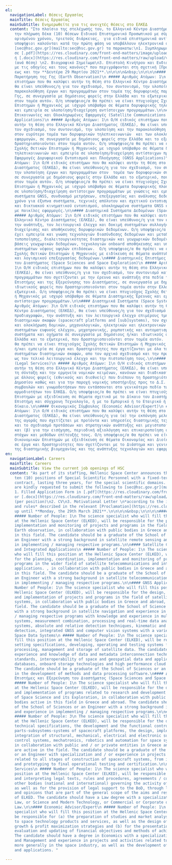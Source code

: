 ```yaml
---
el:
  navigationLabel: Θέσεις Εργασίας
  mainTitle: Θέσεις Εργασίας
  mainSubtitle: Ενημερωθείτε για τις ανοιχτές θέσεις στο ΕΛΚΕΔ
  content: "Στο πλαίσιο της στελέχωσής του, το Ελληνικό Κέντρο Διαστήματος προκηρύσσει
    την πλήρωση δέκα (10) θέσεων Ειδικού Επιστημονικό Προσωπικού με σύμβαση εργασίας
    ορισμένου χρόνου, τριετούς διάρκειας,  για ειδικά επιστημονικά αντικείμενα. Οι
    υποψήφιοι καλούνται κατά την πρώτη φάση να υποβάλλουν ηλεκτρονικά στη διεύθυνση
    [sec@hsc.gov.gr](mailto:sec@hsc.gov.gr) τα παρακατω:\n1. Συμπληρωμένη Αίτηση Υποψηφιότητας
    σε [.pdf](https://res.cloudinary.com/front-end-matters/image/upload/v1614419553/hellenic-space-center/%CE%91%CE%99%CE%A4%CE%97%CE%A3%CE%97_%CE%A5%CE%A0%CE%9F%CE%A8%CE%97%CE%A6%CE%99%CE%9F%CE%A4%CE%97%CE%A4%CE%91%CE%A3.pdf)
    ή [.docx](https://res.cloudinary.com/front-end-matters/raw/upload/v1614419558/hellenic-space-center/%CE%91%CE%99%CE%A4%CE%97%CE%A3%CE%97_%CE%A5%CE%A0%CE%9F%CE%A8%CE%97%CE%A6%CE%99%CE%9F%CE%A4%CE%97%CE%A4%CE%91%CE%A3.docx)
    (ανά θέση) \n2. Βιογραφικό Σημείωμα\n3. Επιστολή Κινήτρου και Ενδιαφέροντος \n*σύμφωνα
    με τις οδηγίες και τους κανόνες* που περιγράφονται στη σχετική [Προκήρυξη](https://res.cloudinary.com/front-end-matters/image/upload/v1614419555/hellenic-space-center/%CE%A0%CF%81%CE%BF%CE%BA%CE%AE%CF%81%CF%85%CE%BE%CE%B7.pdf)
    εως και την **Δευτέρα 29 Μαρτίου 2021**.\n\n\n\n&nbsp;\n\n\n\n#### Δορυφορική
    Παρατήρηση της Γης (Earth Observation)\n ##### Αριθμός Ατόμων: 1\n Ο/Η ειδικός
    επιστήμων που θα καλύψει αυτήν τη θέση στο Ελληνικό Κέντρο Διαστήματος (ΕΛΚΕΔ),
    θα είναι υπεύθυνος/η για τον σχεδιασμό, τον συντονισμό, την υλοποίηση και την
    παρακολούθηση έργων και προγραμμάτων στον τομέα της δορυφορικής παρατήρησης της
    Γης, σε συνεργασία με δημόσιους φορείς στην Ελλάδα και το εξωτερικό, που δραστηριοποιούνται
    στον τομέα αυτόν. Ο/η υποψήφιος/α θα πρέπει να είναι πτυχιούχος Σχολής Θετικών
    Επιστημών ή Μηχανικός με ισχυρό υπόβαθρο σε θέματα δορυφορικής τηλεπισκόπησης
    και εμπειρία σε υλοποίηση/διαχείρηση αντίστοιχων προγραμμάτων.\n\n#### Δορυφορικές
    Επικοινωνίες και Ολοκληρωμένες Εφαρμογές (Satellite Communications and Integrated
    Applications)\n ##### Αριθμός Ατόμων: 1\n Ο/Η ειδικός επιστήμων που θα καλύψει
    αυτήν τη θέση στο Ελληνικό Κέντρο Διαστήματος (ΕΛΚΕΔ), θα είναι υπεύθυνος/η για
    τον σχεδιασμό, τον συντονισμό, την υλοποίηση και την παρακολούθηση έργων και προγραμμάτων
    στον ευρύτερο τομέα των δορυφορικών τηλεπικοινωνιών  και των ολοκληρωμένων δορυφορικών
    εφαρμογών, σε συνεργασία με δημόσιους φορείς στην Ελλάδα και το εξωτερικό, που
    δραστηριοποιούνται στον τομέα αυτόν. Ο/η υποψήφιος/α θα πρέπει να είναι πτυχιούχος
    Σχολής Θετικών Επιστημών ή Μηχανικός με ισχυρό υπόβαθρο σε θέματα δορυφορικών
    τηλεπικοινωνιών και εμπειρία σε υλοποίηση/διαχείρηση αντίστοιχων προγραμμάτων.\n\n####
    Εφαρμογές Δορυφορικού Εντοπισμού και Πλοήγησης (GNSS Applications)\n ##### Αριθμός
    Ατόμων: 1\n Ο/Η ειδικός επιστήμων που θα καλύψει αυτήν τη θέση στο Ελληνικό Κέντρο
    Διαστήματος (ΕΛΚΕΔ), θα είναι υπεύθυνος/η για τον σχεδιασμό, τον συντονισμό και
    την υλοποίηση έργων και προγραμμάτων στον  τομέα των δορυφορικών συστημάτων πλοήγησης,
    σε συνεργασία με δημόσιους φορείς στην Ελλάδα και το εξωτερικό, που δραστηριοποιούνται
    στον τομέα αυτόν. Ο/η υποψήφιος/α θα πρέπει να είναι πτυχιούχος Σχολής Θετικών
    Επιστημών ή Μηχανικός με ισχυρό υπόβαθρο σε θέματα δορυφορικής πλοήγησης και εμπειρία
    σε υλοποίηση/διαχείρηση αντίστοιχων προγραμμάτων με γνώσεις και εμπειρία σε πολλαπλά
    συστήματα GNSS, συνδυασμό μετρήσεων, επεξεργασίας και ανάλυσης δεδομένων σε πραγματικό
    χρόνο για έξυπνα συστήματα, τεχνικές απόλυτου και σχετικού εντοπισμού, κινηματικού
    και δικτυακού κινηματικού εντοπισμού, ολοκληρωμένα συστήματα GNSS και όρασης υπολογιστών
    με ποικίλες εφαρμογές.\n\n#### Διαστημικά Συστήματα Δεδομένων (Space Data Systems)\n
    ##### Αριθμός Ατόμων: 1\n Ο/Η ειδικός επιστήμων που θα καλύψει αυτήν τη θέση στο
    Ελληνικό Κέντρο Διαστήματος (ΕΛΚΕΔ), θα είναι υπεύθυνος/η για τον καθορισμό προδιαγραφών,
    την ανάπτυξη, τον λειτουργικό έλεγχο και δοκιμή συστημάτων συλλογής, επεξεργασίας,
    διαχείρισης και αποθήκευσης δορυφορικών δεδομένων. Ο/η υποψήφιος/α θα πρέπει να
    έχει εμπειρία και γνώση τεχνολογιών διασύνδεσης δεδομένων και μεταδεδομένων, προτύπων
    τυποποίησης, διαλειτουργικότητας διαστημικών και γεωχωρικών δεδομένων και εφαρμογών,
    βάσεις γεωχωρικών δεδομένων, τεχνολογιών onboard αποθήκευσης και υπολογιστικών
    συστημάτων νέφους υψηλών επιδόσεων.  Ο/η υποψήφιος/α θα πρέπει να είναι πτυχιούχος
    Σχολής Θετικών Επιστημών ή Μηχανικός με ειδίκευση σε θέματα ανάπτυξης μεθόδων
    και λογισμικού επεξεργασίας δεδομένων.\n#### Διαστημικές Επιστήμες και Εξερεύνηση
    του Διαστήματος (Space Sciences and Space Exploration)\n ##### Αριθμός Ατόμων:
    1\n Ο/Η ειδικός επιστήμων που θα καλύψει αυτήν τη θέση στο Ελληνικό Κέντρο Διαστήματος
    (ΕΛΚΕΔ), θα είναι υπεύθυνος/η για τον σχεδιασμό, τον συντονισμό και την υλοποίηση
    προγραμμάτων που σχετίζονται με την έρευνα και ανάπτυξη στα πεδία της Διαστημικής
    Επιστήμης και της Εξερεύνησης του Διαστήματος, σε συνεργασία με δημόσιους και
    ιδιωτικούς φορείς που δραστηριοποιούνται στον τομέα αυτόν στην Ελλάδα και τον
    εξωτερικό. Ο/η υποψήφιος/α θα πρέπει να είναι πτυχιούχος Σχολής Θετικών Επιστημών
    ή Μηχανικός με ισχυρό υπόβαθρο σε θέματα Διαστημικής Έρευνας και εμπειρία σε υλοποίηση/διαχείρηση
    αντίστοιχων προγραμμάτων.\n\n#### Διαστημικά Συστήματα (Space Systems)\n #####
    Αριθμός Ατόμων: 3\n Ο/Η ειδικός επιστήμων που θα καλύψει αυτήν τη θέση στο Ελληνικό
    Κέντρο Διαστήματος (ΕΛΚΕΔ), θα είναι υπεύθυνος/η για τον σχεδιασμό των τεχνικών
    προδιαγραφών, την ανάπτυξη και τον λειτουργικό έλεγχο επιμέρους τμημάτων-υποσυστημάτων-συστημάτων
    διαστημικών σκαφών (spacecraft platforms and [sub]systems), τον σχεδιασμό, υλοποίηση
    και ολοκλήρωση δομικών, μηχανολογικών, ηλεκτρικών και ηλεκτρονικών υποσυστημάτων,
    συστημάτων ευφυούς ελέγχου, μηχατρονικής, ρομποτικής και αυτοματισμών για διαστημικά
    συστήματα και οχήματα σε συνεργασία με δημόσιους ή/και ιδιωτικούς φορείς στην
    Ελλάδα και το εξωτερικό, που δραστηριοποιούνται στον τομέα αυτόν.  Ο/η υποψήφιος/α
    θα πρέπει να είναι πτυχιούχος Σχολής Θετικών Επιστημών ή Μηχανικός με  εξειδίκευση
    ή/και εμπειρία σε έργα και δραστηριότητες που σχετίζονται με όλα τα στάδια κατασκευής
    συστημάτων διαστημικών σκαφών, απο τον αρχικό σχεδιασμό και την πρωτοτυποποίηση
    ως τον τελικό λειτουργικό έλεγχο και την πιστοποίηση τους.\n\n#### Νομικός Σύμβουλος
    (Legal Services)\n ##### Αριθμός Ατόμων: 1\n Ο/Η ειδικός επιστήμων που θα καλύψει
    αυτήν τη θέση στο Ελληνικό Κέντρο Διαστήματος (ΕΛΚΕΔ), θα είναι υπεύθυνος/η για
    τη σύνταξη και την ερμηνεία νομικών κειμένων, κανόνων και διαδικασιών, συμφωνιών/συμβάσεων
    με άλλους φορείς (εθνικούς και διεθνείς) που διέπουν τη δραστηριότητα Φορέων του
    Δημοσίου καθώς και για την παροχή νομικής υποστήριξης προς το Δ.Σ. μέσω νομικών
    συμβουλών και γνωμοδοτήσεων που εντάσσονται στο γενικότερο πεδίο των σκοπών και
    αρμοδιοτήτων του ΕΛΚΕΔ. Ο/η υποψήφιος/α θα πρέπει να είναι πτυχιούχος Νομικών
    Επιστημών με εξειδίκευση σε θέματα σχετικά με το Δίκαιο του Διαστήματος, ή με
    Επιστήμη και σύγχρονη Τεχνολογία, ή με το Εμπορικό ή το Εταιρικό ή Διοικητικό
    δίκαιο.\n\n#### Οικονομικός Σύμβουλος (Economic Advisor/Expert)\n ##### Αριθμός
    Ατόμων: 1\n Ο/Η ειδικός επιστήμων που θα καλύψει αυτήν τη θέση στο Ελληνικό Κέντρο
    Διαστήματος (ΕΛΚΕΔ), θα είναι υπεύθυνος/η για (α) την εκπόνηση μελετών και ανάλυσης
    της αγοράς που σχετίζεται με προϊόντα και υπηρεσίες διαστημικής τεχνολογίας, καθώς
    και το σχεδιασμό προτάσεων και στρατηγικών ανάπτυξης και μεγιστοποίησης κέρδους
    και (β) για την εισήγηση, περιοδική αξιολόγηση και επικαιροποίηση οικονομικών
    στόχων και μεθόδων επίτευξής τους. Ο/η υποψήφιος/α θα πρέπει να είναι πτυχιούχος
    Οικονομικών Επιστημών με εξειδίκευση σε θέματα Οικονομίας και Διοίκησης και εμπειρία
    σε έργα και δραστηριότητες που σχετίζονται με το Διάστημα και γενικότερα το χώρο
    της διαστημικής βιομηχανίας και της ανάπτυξης τεχνολογιών και εφαρμογών. "
en:
  navigationLabel: Careers
  mainTitle: Careers
  mainSubtitle: View the current job openings of HSC
  content: "As part of its staffing, Hellenic Space Center announces the opening of
    ten (10) positions of Special Scientific Personnel with a fixed-term employment
    contract, lasting three years, for the special scientific domains. Candidates
    are kindly requested to submit the following to [sec@hsc.gov.gr](mailto:sec@hsc.gov.gr):\n
    1. Filled Application Form in [.pdf](https://res.cloudinary.com/front-end-matters/image/upload/v1614419553/hellenic-space-center/%CE%91%CE%99%CE%A4%CE%97%CE%A3%CE%97_%CE%A5%CE%A0%CE%9F%CE%A8%CE%97%CE%A6%CE%99%CE%9F%CE%A4%CE%97%CE%A4%CE%91%CE%A3.pdf)
    or [.docx](https://res.cloudinary.com/front-end-matters/raw/upload/v1614419558/hellenic-space-center/%CE%91%CE%99%CE%A4%CE%97%CE%A3%CE%97_%CE%A5%CE%A0%CE%9F%CE%A8%CE%97%CE%A6%CE%99%CE%9F%CE%A4%CE%97%CE%A4%CE%91%CE%A3.docx)
    (per position)\n2. CV\n3. Motivational Letter \n*according to the instructions
    and rules* described in the relevant [Proclamation](https://res.cloudinary.com/front-end-matters/image/upload/v1614419555/hellenic-space-center/%CE%A0%CF%81%CE%BF%CE%BA%CE%AE%CF%81%CF%85%CE%BE%CE%B7.pdf)
    up until **Monday, the 29th March 2021**.\n\n\n\n&nbsp;\n\n\n\n#### Earth Observation\n
    ##### Number of People: 1\n The science specialist who will fill this position
    at the Hellenic Space Center (ELKED), will be responsible for the planning, coordination,
    implementation and monitoring of projects and programs in the field of satellite
    Earth observation, in collaboration with public bodies in Greece and abroad, active
    in this field. The candidate should be a graduate of the School of Sciences or
    an Engineer with a strong background in satellite remote sensing and experience
    in implementing / managing respective programs.\n\n#### Satellite Communications
    and Integrated Applications\n ##### Number of People: 1\n The science specialist
    who will fill this position at the Hellenic Space Center (ELKED), will be responsible
    for the planning, coordination, implementation and monitoring of projects and
    programs in the wider field of satellite telecommunications and integrated satellite
    applications. , in collaboration with public bodies in Greece and abroad, active
    in this field. The candidate should be a graduate of the School of Sciences or
    an Engineer with a strong background in satellite telecommunications and experience
    in implementing / managing respective programs.\n\n#### GNSS Applications\n #####
    Number of People: 1\n The science specialist who will fill this position at the
    Hellenic Space Center (ELKED), will be responsible for the design, coordination
    and implementation of projects and programs in the field of satellite navigation
    systems, in collaboration with public bodies in Greece and abroad, active in this
    field. The candidate should be a graduate of the School of Science or Engineering
    with a strong background in satellite navigation and experience in implementing
    / managing respective programs with knowledge and experience in multiple GNSS
    systems, measurement combination, processing and real-time data analysis for intelligent
    systems, absolute and relative detection techniques, kinematic and network kinematic
    detection, integrated GNSS and computer vision systems with a variety of applications.\n\n####
    Space Data Systems\n ##### Number of People: 1\n The science specialist who will
    fill this position at the Hellenic Space Center (ELKED), will be responsible for
    setting specifications, developing, operating and testing systems for the collection,
    processing, management and storage of satellite data. The candidate should have
    experience and knowledge of data and metadata interconnection technologies, standardization
    standards, interoperability of space and geospatial data and applications, geospatial
    databases, onboard storage technologies and high performance cloud computing systems.
    The candidate should be a graduate of the School of Sciences or an Engineer specializing
    in the development of methods and data processing software.\n#### Διαστημικές
    Επιστήμες και Εξερεύνηση του Διαστήματος (Space Sciences and Space Exploration\n
    ##### Number of People: 1\n The science specialist who will fill this position
    at the Hellenic Space Center (ELKED), will be responsible for the design, coordination
    and implementation of programs related to research and development in the fields
    of Space Science and its Exploration, in collaboration with public and private
    bodies active in this field in Greece and abroad. The candidate should be a graduate
    of the School of Sciences or an Engineer with a strong background in Space Research
    and experience in implementing / managing respective programs.\n\n#### Space Systems\n
    ##### Number of People: 3\n The science specialist who will fill this position
    at the Hellenic Space Center (ELKED), will be responsible for the design of the
    technical specifications, the development and the functional control of individual
    parts-subsystems-systems of spacecraft platforms, the design, implementation and
    integration of structural, mechanical, electrical and electronic subsystems, intelligent
    control systems, mechatronics, robotics and automation for space systems and vehicles,
    in collaboration with public and / or private entities in Greece and abroad, that
    are active in the field. The candidate should be a graduate of the School of Sciences
    or an Engineer with specialization and / or experience in projects and activities
    related to all stages of construction of spacecraft systems, from initial design
    and prototyping to final operational testing and certification.\n\n#### Legal
    Services\n ##### Number of People: 1\n The science specialist who will fill this
    position at the Hellenic Space Center (ELKED), will be responsible for drafting
    and interpreting legal texts, rules and procedures, agreements / contracts with
    other bodies (national and international) governing the activity of Public Bodies
    as well as for the provision of legal support to the BoD, through legal advice
    and opinions that are part of the general scope of the aims and responsibilities
    of ELKED. The candidate should have a Law degree with a specialization in Space
    Law, or Science and Modern Technology, or Commercial or Corporate or Administrative
    Law.\n\n#### Economic Advisor/Expert\n ##### Number of People: 1\n The science
    specialist who will fill this position at the Hellenic Space Center (ELKED), will
    be responsible for (a) the preparation of studies and market analysis related
    to space technology products and services, as well as the design of proposals,
    growth & profit maximization strategies and (b) for the presentation, periodic
    evaluation and updating of financial objectives and methods of achieving them.
    The candidate should have a degree in Economics with a specialization in Economics
    and Management and experience in projects and activities related to space and
    more generally in the space industry, as well as the development of technologies
    and applications. "

---
```

